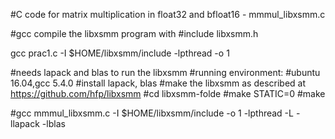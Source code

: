 #C code for matrix multiplication in float32 and bfloat16 - mmmul_libxsmm.c


#gcc compile the libxsmm program with #include libxsmm.h



gcc prac1.c -I $HOME/libxsmm/include -lpthread -o 1


#needs lapack and blas to run the libxsmm
#running environment:
#ubuntu 16.04,gcc 5.4.0
#install lapack, blas
#make the libxsmm as described at https://github.com/hfp/libxsmm
#cd libxsmm-folde
#make STATIC=0
#make

#gcc mmmul_libxsmm.c -I $HOME/libxsmm/include -o 1 -lpthread -L -llapack -lblas
